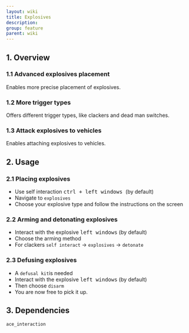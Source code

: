 ```yaml
---
layout: wiki
title: Explosives
description: 
group: feature
parent: wiki
---
```


## 1. Overview

### 1.1 Advanced explosives placement
Enables more precise placement of explosives.

### 1.2 More trigger types
Offers different trigger types, like clackers and dead man switches.

### 1.3 Attack explosives to vehicles
Enables attaching explosives to vehicles.

## 2. Usage

### 2.1 Placing explosives
- Use self interaction <kbd>ctrl + left windows </kbd> (by default)
- Navigate to `explosives`
- Choose your explosive type and follow the instructions on the screen

### 2.2 Arming and detonating explosives
- Interact with the explosive <kbd>left windows</kbd> (by default)
- Choose the arming method
- For clackers `self interact` -> `explosives` -> `detonate`

### 2.3 Defusing explosives
- A `defusal kit`is needed
- Interact with the explosive <kbd>left windows</kbd> (by default)
- Then choose `disarm`
- You are now free to pick it up.

## 3. Dependencies

`ace_interaction`
